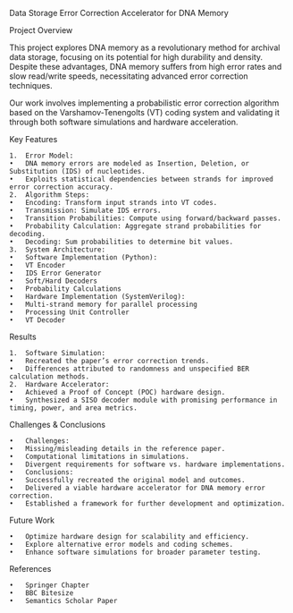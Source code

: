 
Data Storage Error Correction Accelerator for DNA Memory

Project Overview

This project explores DNA memory as a revolutionary method for archival data storage, focusing on its potential for high durability and density. Despite these advantages, DNA memory suffers from high error rates and slow read/write speeds, necessitating advanced error correction techniques.

Our work involves implementing a probabilistic error correction algorithm based on the Varshamov-Tenengolts (VT) coding system and validating it through both software simulations and hardware acceleration.

Key Features

	1.	Error Model:
	•	DNA memory errors are modeled as Insertion, Deletion, or Substitution (IDS) of nucleotides.
	•	Exploits statistical dependencies between strands for improved error correction accuracy.
	2.	Algorithm Steps:
	•	Encoding: Transform input strands into VT codes.
	•	Transmission: Simulate IDS errors.
	•	Transition Probabilities: Compute using forward/backward passes.
	•	Probability Calculation: Aggregate strand probabilities for decoding.
	•	Decoding: Sum probabilities to determine bit values.
	3.	System Architecture:
	•	Software Implementation (Python):
	•	VT Encoder
	•	IDS Error Generator
	•	Soft/Hard Decoders
	•	Probability Calculations
	•	Hardware Implementation (SystemVerilog):
	•	Multi-strand memory for parallel processing
	•	Processing Unit Controller
	•	VT Decoder

Results

	1.	Software Simulation:
	•	Recreated the paper’s error correction trends.
	•	Differences attributed to randomness and unspecified BER calculation methods.
	2.	Hardware Accelerator:
	•	Achieved a Proof of Concept (POC) hardware design.
	•	Synthesized a SISO decoder module with promising performance in timing, power, and area metrics.

Challenges & Conclusions

	•	Challenges:
	•	Missing/misleading details in the reference paper.
	•	Computational limitations in simulations.
	•	Divergent requirements for software vs. hardware implementations.
	•	Conclusions:
	•	Successfully recreated the original model and outcomes.
	•	Delivered a viable hardware accelerator for DNA memory error correction.
	•	Established a framework for further development and optimization.

Future Work

	•	Optimize hardware design for scalability and efficiency.
	•	Explore alternative error models and coding schemes.
	•	Enhance software simulations for broader parameter testing.

References

	•	Springer Chapter
	•	BBC Bitesize
	•	Semantics Scholar Paper

